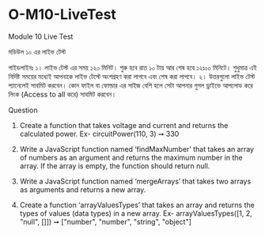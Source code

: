 # O-M10-LiveTest
Module 10 Live Test

মডিউল ১০ এর লাইভ টেস্ট

গাইডলাইনঃ
১।  লাইভ টেস্ট এর সময় ১২০ মিনিট। শুরু হবে রাত ১০ টায় আর শেষ হবে ১২ঃ০০ মিনিটে। শুধুমাত্র এই নির্দিষ্ট সময়ের মধ্যেই আপনাকে লাইভ টেস্টে অংশগ্রহণ করা লাগবে এবং শেষ করা লাগবে।
২।  উত্তরগুলো লাইভ টেস্ট প্যানেলেই সাবমিট করবেন। কোন ফাইল বা ফোল্ডার এর সাইজ বেশি হলে সেটা আপনার গুগল ড্রাইভে আপলোড করে লিংক (Access to all করে) সাবমিট করবেন।

Question

1) Create a function that takes voltage and current and returns the calculated power.  Ex- circuitPower(110, 3) ➞ 330

2) Write a JavaScript function named ‘findMaxNumber’ that takes an array of numbers as an argument and returns the maximum number in the array. If the array is empty, the function should return null.

3) Write a JavaScript function named ‘mergeArrays’ that takes two arrays as arguments and returns a new array.

4) Create a function ‘arrayValuesTypes’ that takes an array and returns the types of values (data types) in a new array. Ex- arrayValuesTypes([1, 2, "null", []]) ➞ ["number", "number", "string", "object"]
